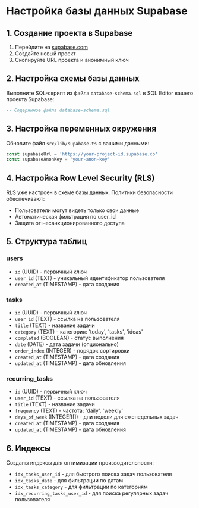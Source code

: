 # Настройка базы данных Supabase

## 1. Создание проекта в Supabase

1. Перейдите на [supabase.com](https://supabase.com)
2. Создайте новый проект
3. Скопируйте URL проекта и анонимный ключ

## 2. Настройка схемы базы данных

Выполните SQL-скрипт из файла `database-schema.sql` в SQL Editor вашего проекта Supabase:

```sql
-- Содержимое файла database-schema.sql
```

## 3. Настройка переменных окружения

Обновите файл `src/lib/supabase.ts` с вашими данными:

```typescript
const supabaseUrl = 'https://your-project-id.supabase.co'
const supabaseAnonKey = 'your-anon-key'
```

## 4. Настройка Row Level Security (RLS)

RLS уже настроен в схеме базы данных. Политики безопасности обеспечивают:

- Пользователи могут видеть только свои данные
- Автоматическая фильтрация по user_id
- Защита от несанкционированного доступа

## 5. Структура таблиц

### users
- `id` (UUID) - первичный ключ
- `user_id` (TEXT) - уникальный идентификатор пользователя
- `created_at` (TIMESTAMP) - дата создания

### tasks
- `id` (UUID) - первичный ключ
- `user_id` (TEXT) - ссылка на пользователя
- `title` (TEXT) - название задачи
- `category` (TEXT) - категория: 'today', 'tasks', 'ideas'
- `completed` (BOOLEAN) - статус выполнения
- `date` (DATE) - дата задачи (опционально)
- `order_index` (INTEGER) - порядок сортировки
- `created_at` (TIMESTAMP) - дата создания
- `updated_at` (TIMESTAMP) - дата обновления

### recurring_tasks
- `id` (UUID) - первичный ключ
- `user_id` (TEXT) - ссылка на пользователя
- `title` (TEXT) - название задачи
- `frequency` (TEXT) - частота: 'daily', 'weekly'
- `days_of_week` (INTEGER[]) - дни недели для еженедельных задач
- `created_at` (TIMESTAMP) - дата создания
- `updated_at` (TIMESTAMP) - дата обновления

## 6. Индексы

Созданы индексы для оптимизации производительности:
- `idx_tasks_user_id` - для быстрого поиска задач пользователя
- `idx_tasks_date` - для фильтрации по датам
- `idx_tasks_category` - для фильтрации по категориям
- `idx_recurring_tasks_user_id` - для поиска регулярных задач пользователя

